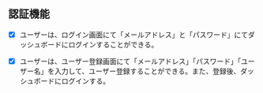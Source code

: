 ## 認証機能

- [x] ユーザーは、ログイン画面にて「メールアドレス」と「パスワード」にてダッシュボードにログインすることができる。

- [x] ユーザーは、ユーザー登録画面にて「メールアドレス」「パスワード」「ユーザー名」を入力して、ユーザー登録することができる。また、登録後、ダッシュボードにログインする。
